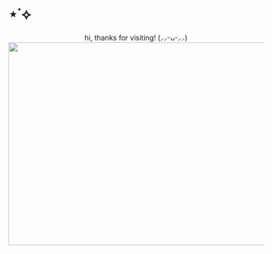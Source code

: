 # ⋆˙⟡
<div align="center">
hi, thanks for visiting! (⸝⸝ᵕᴗᵕ⸝⸝)
  <div align="center">
<img width="2000" height="400" alt="image" src="https://i.pinimg.com/originals/a1/1c/ff/a11cffa9b0fceaaaf022c79921c2f8c4.gif" />























